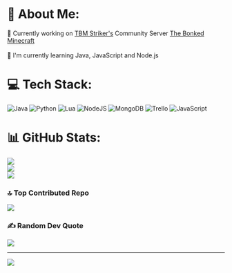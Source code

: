 # 💫 About Me:
🔭 Currently working on [TBM Striker's](https://twitch.tv/tbm_striker) Community Server [The Bonked Minecraft](https://github.com/TheBonkedMinecraft)<br><br>🌱 I'm currently learning Java, JavaScript and Node.js


# 💻 Tech Stack:
![Java](https://img.shields.io/badge/java-%23ED8B00.svg?style=for-the-badge&logo=java&logoColor=white) ![Python](https://img.shields.io/badge/python-3670A0?style=for-the-badge&logo=python&logoColor=ffdd54) ![Lua](https://img.shields.io/badge/lua-%232C2D72.svg?style=for-the-badge&logo=lua&logoColor=white) ![NodeJS](https://img.shields.io/badge/node.js-6DA55F?style=for-the-badge&logo=node.js&logoColor=white) ![MongoDB](https://img.shields.io/badge/MongoDB-%234ea94b.svg?style=for-the-badge&logo=mongodb&logoColor=white) ![Trello](https://img.shields.io/badge/Trello-%23026AA7.svg?style=for-the-badge&logo=Trello&logoColor=white) ![JavaScript](https://img.shields.io/badge/javascript-%23323330.svg?style=for-the-badge&logo=javascript&logoColor=%23F7DF1E)
# 📊 GitHub Stats:
![](https://github-readme-stats.vercel.app/api?username=Skullians&theme=blue-green&hide_border=false&include_all_commits=false&count_private=true)<br/>
![](https://github-readme-streak-stats.herokuapp.com/?user=Skullians&theme=blue-green&hide_border=false)<br/>
![](https://github-readme-stats.vercel.app/api/top-langs/?username=Skullians&theme=blue-green&hide_border=false&include_all_commits=false&count_private=true&layout=compact)

### 🔝 Top Contributed Repo
![](https://github-contributor-stats.vercel.app/api?username=Skullians&limit=5&theme=dark&combine_all_yearly_contributions=true)

### ✍️ Random Dev Quote
![](https://quotes-github-readme.vercel.app/api?type=horizontal&theme=tokyonight)

---
[![](https://visitcount.itsvg.in/api?id=Skullians&icon=8&color=12)](https://visitcount.itsvg.in)
